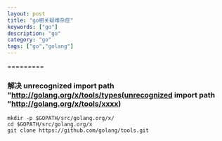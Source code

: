 ```yaml
---
layout: post
title: "go相关疑难杂症"
keywords: ["go"]
description: "go"
category: "go"
tags: ["go","golang"]
---
```


=========

###  解决 unrecognized import path "http://golang.org/x/tools/types(unrecognized import path "http://golang.org/x/tools/xxxx)

```
mkdir -p $GOPATH/src/golang.org/x/
cd $GOPATH/src/golang.org/x
git clone https://github.com/golang/tools.git
```
